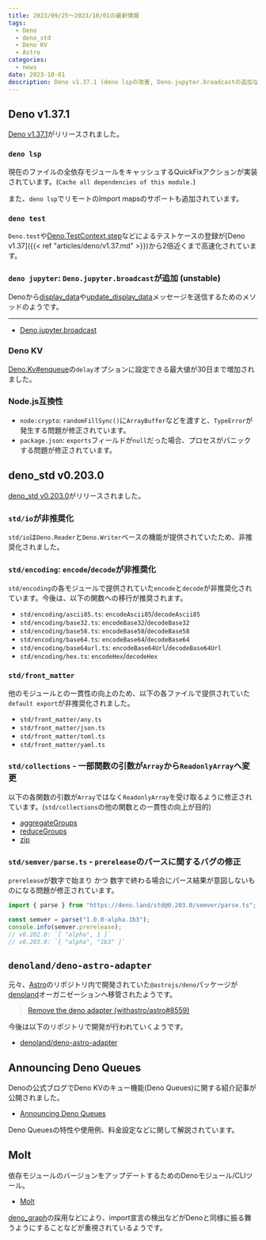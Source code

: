 ```yaml
---
title: 2023/09/25〜2023/10/01の最新情報
tags:
  - Deno
  - deno_std
  - Deno KV
  - Astro
categories:
  - news
date: 2023-10-01
description: Deno v1.37.1 (deno lspの改善, Deno.jupyter.broadcastの追加など), deno_std v0.203.0 (std/ioの非推奨化など), denoland/deno-astro-adapter, Deno Queuesのアナウンス, Molt (依存関係のアップデートツール)
---
```


## Deno v1.37.1

[Deno v1.37.1](https://github.com/denoland/deno/releases/tag/v1.37.1)がリリースされました。

### `deno lsp`

現在のファイルの全依存モジュールをキャッシュするQuickFixアクションが実装されています。(`Cache all dependencies of this module.`)

また、`deno lsp`でリモートのImport mapsのサポートも追加されています。

### `deno test`

`Deno.test`や[Deno.TestContext.step](https://deno.land/api@v1.37.1?s=Deno.TestContext#method_step_0)などによるテストケースの登録が[Deno v1.37]({{< ref "articles/deno/v1.37.md" >}})から2倍近くまで高速化されています。

### `deno jupyter`: `Deno.jupyter.broadcast`が追加 (unstable)

Denoから[display_data](https://github.com/jupyter/jupyter_client/blob/v8.3.1/docs/messaging.rst#display-data)や[update_display_data](https://github.com/jupyter/jupyter_client/blob/v8.3.1/docs/messaging.rst#update-display-data)メッセージを送信するためのメソッドのようです。

---

- [Deno.jupyter.broadcast](https://deno.land/api@v1.37.1?s=Deno.jupyter.broadcast&unstable=)

### Deno KV

[Deno.Kv#enqueue](https://deno.land/api@v1.37.1?s=Deno.Kv&unstable=#method_enqueue_0)の`delay`オプションに設定できる最大値が30日まで増加されました。

### Node.js互換性

- `node:crypto`: `randomFillSync()`に`ArrayBuffer`などを渡すと、`TypeError`が発生する問題が修正されています。
- `package.json`: `exports`フィールドが`null`だった場合、プロセスがパニックする問題が修正されています。

## deno_std v0.203.0

[deno_std v0.203.0](https://github.com/denoland/deno_std/releases/tag/0.203.0)がリリースされました。

### `std/io`が非推奨化

`std/io`は`Deno.Reader`と`Deno.Writer`ベースの機能が提供されていたため、非推奨化されました。

### `std/encoding`: `encode`/`decode`が非推奨化

`std/encoding`の各モジュールで提供されていた`encode`と`decode`が非推奨化されています。今後は、以下の関数への移行が推奨されます。

- `std/encoding/ascii85.ts`: `encodeAscii85`/`decodeAscii85`
- `std/encoding/base32.ts`: `encodeBase32`/`decodeBase32`
- `std/encoding/base58.ts`: `encodeBase58`/`decodeBase58`
- `std/encoding/base64.ts`: `encodeBase64`/`decodeBase64`
- `std/encoding/base64url.ts`: `encodeBase64Url`/`decodeBase64Url`
- `std/encoding/hex.ts`: `encodeHex`/`decodeHex`

### `std/front_matter`

他のモジュールとの一貫性の向上のため、以下の各ファイルで提供されていた`default export`が非推奨化されました。

- `std/front_matter/any.ts`
- `std/front_matter/json.ts`
- `std/front_matter/toml.ts`
- `std/front_matter/yaml.ts`

### `std/collections` - 一部関数の引数が`Array`から`ReadonlyArray`へ変更

以下の各関数の引数が`Array`ではなく`ReadonlyArray`を受け取るように修正されています。(`std/collections`の他の関数との一貫性の向上が目的)

- [aggregateGroups](https://deno.land/std@0.203.0/collections/aggregate_groups.ts?s=aggregateGroups)
- [reduceGroups](https://deno.land/std@0.203.0/collections/reduce_groups.ts?s=reduceGroups)
- [zip](https://deno.land/std@0.203.0/collections/zip.ts?s=zip)

### `std/semver/parse.ts` - `prerelease`のパースに関するバグの修正

`prerelease`が数字で始まり かつ 数字で終わる場合にパース結果が意図しないものになる問題が修正されています。

```javascript
import { parse } from "https://deno.land/std@0.203.0/semver/parse.ts";

const semver = parse("1.0.0-alpha.1b3");
console.info(semver.prerelease);
// v0.202.0: `[ "alpha", 1 ]`
// v0.203.0: `[ "alpha", "1b3" ]`
```

## `denoland/deno-astro-adapter`

元々、[Astro](https://github.com/withastro/astro)のリポジトリ内で開発されていた`@astrojs/deno`パッケージが[denoland](https://github.com/denoland)オーガニゼーションへ移管されたようです。

> [Remove the deno adapter (withastro/astro#8559)](https://github.com/withastro/astro/pull/8559)

今後は以下のリポジトリで開発が行われていくようです。

- [denoland/deno-astro-adapter](https://github.com/denoland/deno-astro-adapter)

## Announcing Deno Queues

Denoの公式ブログでDeno KVのキュー機能(Deno Queues)に関する紹介記事が公開されました。

- [Announcing Deno Queues](https://deno.com/blog/queues)

Deno Queuesの特性や使用例、料金設定などに関して解説されています。

## Molt

依存モジュールのバージョンをアップデートするためのDenoモジュール/CLIツール。

- [Molt](https://github.com/hasundue/deno-molt)

[deno_graph](https://github.com/denoland/deno_graph)の採用などにより、import宣言の検出などがDenoと同様に振る舞うようにすることなどが重視されているようです。
